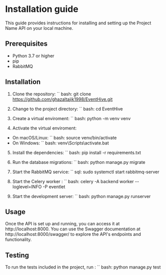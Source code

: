 # Installation guide

This guide provides instructions for installing and setting up the Project Name API on your local machine.

## Prerequisites
- Python 3.7 or higher
- pip
- RabbitMQ

## Installation
1. Clone the repository:
`` bash:
git clone https://github.com/ghazaltajik1998/EventHive.git

2. Change to the project directory:
`` bash:
cd EventHive

3. Create a virtual enviroment:
`` bash:
python -m venv venv

4. Activate the virtual enviroment:
- On macOS/Linux:
    `` bash:
    source venv/bin/activate
- On Windows:
`` bash:
venv\Scripts\activate.bat

5. Install the dependencies:
`` bash:
pip install -r requirements.txt

6. Run the database migrations:
`` bash:
python manage.py migrate

7. Start the RabbitMQ service:
`` sql:
sudo systemctl start rabbitmq-server

8. Start the Celery worker :
`` bash:
celery -A backend worker --loglevel=INFO -P eventlet

9. Start the development server:
`` bash:
python manage.py runserver



## Usage
Once the API is set up and running, you can access it at http://localhost:8000. You can use the Swagger documentation at http://localhost:8000/swagger/ to explore the API's endpoints and functionality.

## Testing
To run the tests included in the project, run :
`` bash:
python manage.py test


